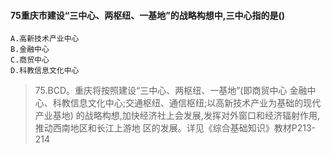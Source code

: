 #### 75重庆市建设“三中心、两枢纽、一基地”的战略构想中,三中心指的是()
    A.高新技术产业中心
    B.金融中心
    C.商贸中心
    D.科教信息文化中心
>   75.BCD。重庆将按照建设“三中心、两枢纽、一基地”(即商贸中心
    金融中心、科教信息文化中心;交通枢纽、通信枢纽;以高新技术产业为基础的现代产业基地)
    的战略构想,加快经济社上会发展,发挥对外窗口和经济辐射作用,推动西南地区和长江上游地
    区的发展。详见《综合基础知识》教材P213-214





























    